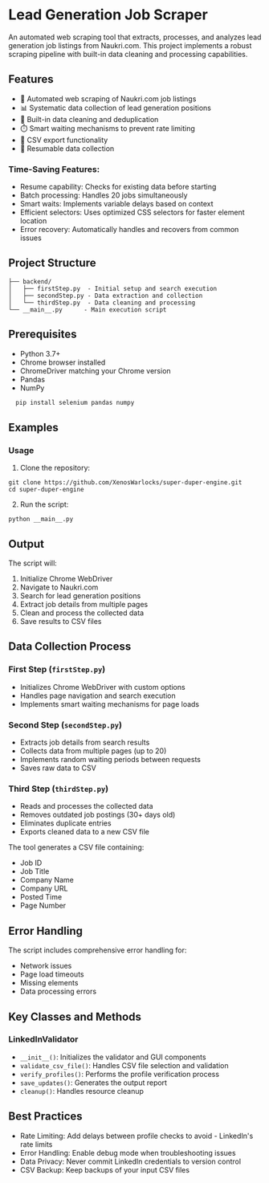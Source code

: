 
# Lead Generation Job Scraper

An automated web scraping tool that extracts, processes, and analyzes lead generation job listings from Naukri.com. This project implements a robust scraping pipeline with built-in data cleaning and processing capabilities.


## Features

- 🤖 Automated web scraping of Naukri.com job listings
- 📊 Systematic data collection of lead generation positions
- 🧹 Built-in data cleaning and deduplication
- ⏱️ Smart waiting mechanisms to prevent rate limiting
- 📁 CSV export functionality
- 🔄 Resumable data collection

### Time-Saving Features:

- Resume capability: Checks for existing data before starting
- Batch processing: Handles 20 jobs simultaneously
- Smart waits: Implements variable delays based on context
- Efficient selectors: Uses optimized CSS selectors for faster element location
- Error recovery: Automatically handles and recovers from common issues

## Project Structure

```project/
├── backend/
│   ├── firstStep.py  - Initial setup and search execution
│   ├── secondStep.py - Data extraction and collection
│   └── thirdStep.py  - Data cleaning and processing
└── __main__.py      - Main execution script
```

## Prerequisites

- Python 3.7+
- Chrome browser installed
- ChromeDriver matching your Chrome version
- Pandas
- NumPy

```bash
  pip install selenium pandas numpy
```


## Examples

### Usage
1. Clone the repository:
```
git clone https://github.com/XenosWarlocks/super-duper-engine.git
cd super-duper-engine
```

2. Run the script:
```
python __main__.py
```

## Output
The script will:

1. Initialize Chrome WebDriver
2. Navigate to Naukri.com
3. Search for lead generation positions
4. Extract job details from multiple pages
5. Clean and process the collected data
6. Save results to CSV files

## Data Collection Process
### First Step (`firstStep.py`)

- Initializes Chrome WebDriver with custom options
- Handles page navigation and search execution
- Implements smart waiting mechanisms for page loads

### Second Step (`secondStep.py`)

- Extracts job details from search results
- Collects data from multiple pages (up to 20)
- Implements random waiting periods between requests
- Saves raw data to CSV

### Third Step (`thirdStep.py`)

- Reads and processes the collected data
- Removes outdated job postings (30+ days old)
- Eliminates duplicate entries
- Exports cleaned data to a new CSV file



The tool generates a CSV file containing:

- Job ID
- Job Title
- Company Name
- Company URL
- Posted Time
- Page Number

## Error Handling
The script includes comprehensive error handling for:

- Network issues
- Page load timeouts
- Missing elements
- Data processing errors



## Key Classes and Methods
### LinkedInValidator

- `__init__()`: Initializes the validator and GUI components
- `validate_csv_file()`: Handles CSV file selection and validation
- `verify_profiles()`: Performs the profile verification process
- `save_updates()`: Generates the output report
- `cleanup()`: Handles resource cleanup

## Best Practices

- Rate Limiting: Add delays between profile checks to avoid - LinkedIn's rate limits
- Error Handling: Enable debug mode when troubleshooting issues
- Data Privacy: Never commit LinkedIn credentials to version control
- CSV Backup: Keep backups of your input CSV files
